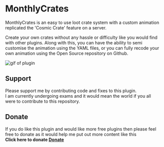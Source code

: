 # MonthlyCrates

MonthlyCrates is an easy to use loot crate system with a custom animation replicated the 'Cosmic Crate' feature on a server.

Create your own crates without any hassle or difficulty like you would find with other plugins. Along with this, you can have the ability to semi customise the animation using the YAML files, or you can fully recode your own animation using the Open Source repository on Github.

![gif of plugin](https://media.giphy.com/media/QW3QiQFvG0XUcRD71t/giphy.gif)

## Support
Please support me by contributing code and fixes to this plugin.  
I am currently undergoing exams and it would mean the world if you all
were to contribute to this repository.

## Donate
If you do like this plugin and would like more free plugins then please feel free to donate as it would help me put out more content like this  
**Click here to donate [Donate](https://www.paypal.me/SplodgeboxDev)**
